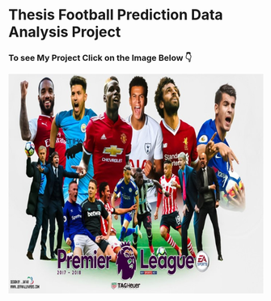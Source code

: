 # Thesis Football Prediction Data Analysis Project

### To see My Project Click on the Image Below 👇

[![Football](Football.jpg)](https://github.com/praddy18597/Thesis-Football-Prediction-Project/blob/main/Football%20Prediction%20Final%20Thesis%20Code%20Jupyter%20Notebook.ipynb)
